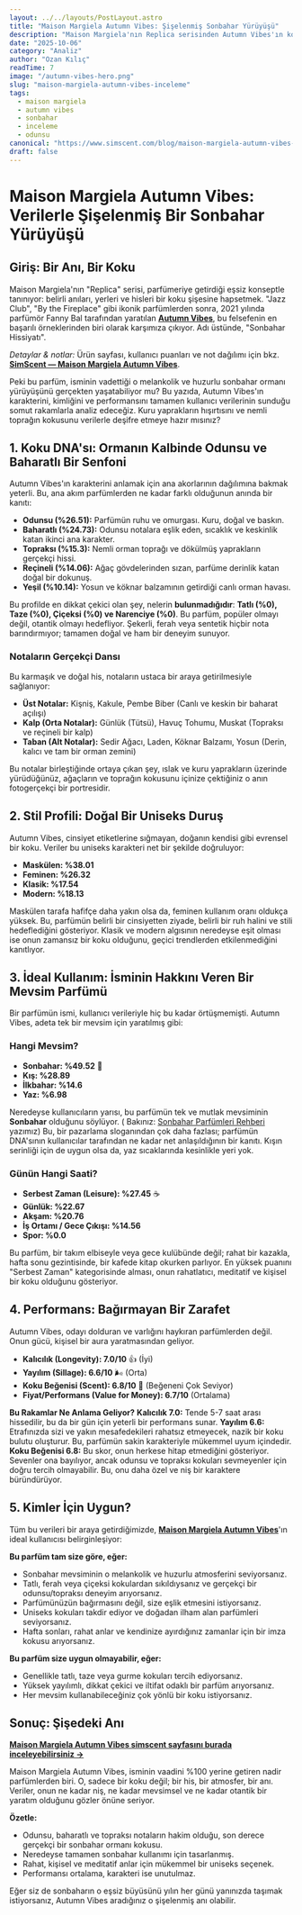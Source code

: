 ```yaml
---
layout: ../../layouts/PostLayout.astro
title: "Maison Margiela Autumn Vibes: Şişelenmiş Sonbahar Yürüyüşü"
description: "Maison Margiela'nın Replica serisinden Autumn Vibes'ın koku DNA'sını, stil profilini, ideal kullanımını ve performansını kullanıcı verileriyle analiz eden kapsamlı inceleme."
date: "2025-10-06"
category: "Analiz"
author: "Ozan Kılıç"
readTime: 7
image: "/autumn-vibes-hero.png"
slug: "maison-margiela-autumn-vibes-inceleme"
tags:
  - maison margiela
  - autumn vibes
  - sonbahar
  - inceleme
  - odunsu
canonical: "https://www.simscent.com/blog/maison-margiela-autumn-vibes-inceleme"
draft: false
---
```


# Maison Margiela Autumn Vibes: Verilerle Şişelenmiş Bir Sonbahar Yürüyüşü

## Giriş: Bir Anı, Bir Koku

Maison Margiela'nın "Replica" serisi, parfümeriye getirdiği eşsiz konseptle tanınıyor: belirli anıları, yerleri ve hisleri bir koku şişesine hapsetmek. "Jazz Club", "By the Fireplace" gibi ikonik parfümlerden sonra, 2021 yılında parfümör Fanny Bal tarafından yaratılan **[Autumn Vibes](https://www.simscent.com/p/maison-margiela/autumn-vibes)**, bu felsefenin en başarılı örneklerinden biri olarak karşımıza çıkıyor. Adı üstünde, "Sonbahar Hissiyatı".

*Detaylar & notlar:* Ürün sayfası, kullanıcı puanları ve not dağılımı için bkz. **[SimScent — Maison Margiela Autumn Vibes](https://www.simscent.com/p/maison-margiela/autumn-vibes)**.

Peki bu parfüm, isminin vadettiği o melankolik ve huzurlu sonbahar ormanı yürüyüşünü gerçekten yaşatabiliyor mu? Bu yazıda, Autumn Vibes'ın karakterini, kimliğini ve performansını tamamen kullanıcı verilerinin sunduğu somut rakamlarla analiz edeceğiz. Kuru yaprakların hışırtısını ve nemli toprağın kokusunu verilerle deşifre etmeye hazır mısınız?

## 1. Koku DNA'sı: Ormanın Kalbinde Odunsu ve Baharatlı Bir Senfoni

Autumn Vibes'ın karakterini anlamak için ana akorlarının dağılımına bakmak yeterli. Bu, ana akım parfümlerden ne kadar farklı olduğunun anında bir kanıtı:

  - **Odunsu (%26.51):** Parfümün ruhu ve omurgası. Kuru, doğal ve baskın.
  - **Baharatlı (%24.73):** Odunsu notalara eşlik eden, sıcaklık ve keskinlik katan ikinci ana karakter.
  - **Topraksı (%15.3):** Nemli orman toprağı ve dökülmüş yaprakların gerçekçi hissi.
  - **Reçineli (%14.06):** Ağaç gövdelerinden sızan, parfüme derinlik katan doğal bir dokunuş.
  - **Yeşil (%10.14):** Yosun ve köknar balzamının getirdiği canlı orman havası.

Bu profilde en dikkat çekici olan şey, nelerin **bulunmadığıdır**: **Tatlı (%0), Taze (%0), Çiçeksi (%0) ve Narenciye (%0)**. Bu parfüm, popüler olmayı değil, otantik olmayı hedefliyor. Şekerli, ferah veya sentetik hiçbir nota barındırmıyor; tamamen doğal ve ham bir deneyim sunuyor.

### Notaların Gerçekçi Dansı

Bu karmaşık ve doğal his, notaların ustaca bir araya getirilmesiyle sağlanıyor:

  - **Üst Notalar:** Kişniş, Kakule, Pembe Biber (Canlı ve keskin bir baharat açılışı)
  - **Kalp (Orta Notalar):** Günlük (Tütsü), Havuç Tohumu, Muskat (Topraksı ve reçineli bir kalp)
  - **Taban (Alt Notalar):** Sedir Ağacı, Laden, Köknar Balzamı, Yosun (Derin, kalıcı ve tam bir orman zemini)

Bu notalar birleştiğinde ortaya çıkan şey, ıslak ve kuru yaprakların üzerinde yürüdüğünüz, ağaçların ve toprağın kokusunu içinize çektiğiniz o anın fotogerçekçi bir portresidir.

## 2. Stil Profili: Doğal Bir Uniseks Duruş

Autumn Vibes, cinsiyet etiketlerine sığmayan, doğanın kendisi gibi evrensel bir koku. Veriler bu uniseks karakteri net bir şekilde doğruluyor:

  - **Maskülen: %38.01**
  - **Feminen: %26.32**
  - **Klasik: %17.54**
  - **Modern: %18.13**

Maskülen tarafa hafifçe daha yakın olsa da, feminen kullanım oranı oldukça yüksek. Bu, parfümün belirli bir cinsiyetten ziyade, belirli bir ruh halini ve stili hedeflediğini gösteriyor. Klasik ve modern algısının neredeyse eşit olması ise onun zamansız bir koku olduğunu, geçici trendlerden etkilenmediğini kanıtlıyor.

## 3. İdeal Kullanım: İsminin Hakkını Veren Bir Mevsim Parfümü

Bir parfümün ismi, kullanıcı verileriyle hiç bu kadar örtüşmemişti. Autumn Vibes, adeta tek bir mevsim için yaratılmış gibi:

### Hangi Mevsim?

  - **Sonbahar: %49.52** 🍂
  - **Kış: %28.89**
  - **İlkbahar: %14.6**
  - **Yaz: %6.98**

Neredeyse kullanıcıların yarısı, bu parfümün tek ve mutlak mevsiminin **Sonbahar** olduğunu söylüyor. ( Bakınız: [Sonbahar Parfümleri Rehberi](https://blog.simscent.com/posts/sonbahar-parfumleri-rehber/) yazımız) Bu, bir pazarlama sloganından çok daha fazlası; parfümün DNA'sının kullanıcılar tarafından ne kadar net anlaşıldığının bir kanıtı. Kışın serinliği için de uygun olsa da, yaz sıcaklarında kesinlikle yeri yok.

### Günün Hangi Saati?

  - **Serbest Zaman (Leisure): %27.45** ☕
  - **Günlük: %22.67**
  - **Akşam: %20.76**
  - **İş Ortamı / Gece Çıkışı: %14.56**
  - **Spor: %0.0**

Bu parfüm, bir takım elbiseyle veya gece kulübünde değil; rahat bir kazakla, hafta sonu gezintisinde, bir kafede kitap okurken parlıyor. En yüksek puanını "Serbest Zaman" kategorisinde alması, onun rahatlatıcı, meditatif ve kişisel bir koku olduğunu gösteriyor.

## 4. Performans: Bağırmayan Bir Zarafet

Autumn Vibes, odayı dolduran ve varlığını haykıran parfümlerden değil. Onun gücü, kişisel bir aura yaratmasından geliyor.

  - **Kalıcılık (Longevity): 7.0/10** 👍 (İyi)
  - **Yayılım (Sillage): 6.6/10** 🌬️ (Orta)
  - **Koku Beğenisi (Scent): 6.8/10** 🤔 (Beğeneni Çok Seviyor)
  - **Fiyat/Performans (Value for Money): 6.7/10** (Ortalama)

**Bu Rakamlar Ne Anlama Geliyor?**
**Kalıcılık 7.0:** Tende 5-7 saat arası hissedilir, bu da bir gün için yeterli bir performans sunar.
**Yayılım 6.6:** Etrafınızda sizi ve yakın mesafedekileri rahatsız etmeyecek, nazik bir koku bulutu oluşturur. Bu, parfümün sakin karakteriyle mükemmel uyum içindedir.
**Koku Beğenisi 6.8:** Bu skor, onun herkese hitap etmediğini gösteriyor. Sevenler ona bayılıyor, ancak odunsu ve topraksı kokuları sevmeyenler için doğru tercih olmayabilir. Bu, onu daha özel ve niş bir karaktere büründürüyor.

## 5. Kimler İçin Uygun?

Tüm bu verileri bir araya getirdiğimizde, **[Maison Margiela Autumn Vibes](https://www.simscent.com/p/maison-margiela/autumn-vibes)**'ın ideal kullanıcısı belirginleşiyor:

**Bu parfüm tam size göre, eğer:**

  - Sonbahar mevsiminin o melankolik ve huzurlu atmosferini seviyorsanız.
  - Tatlı, ferah veya çiçeksi kokulardan sıkıldıysanız ve gerçekçi bir odunsu/topraksı deneyim arıyorsanız.
  - Parfümünüzün bağırmasını değil, size eşlik etmesini istiyorsanız.
  - Uniseks kokuları takdir ediyor ve doğadan ilham alan parfümleri seviyorsanız.
  - Hafta sonları, rahat anlar ve kendinize ayırdığınız zamanlar için bir imza kokusu arıyorsanız.

**Bu parfüm size uygun olmayabilir, eğer:**

  - Genellikle tatlı, taze veya gurme kokuları tercih ediyorsanız.
  - Yüksek yayılımlı, dikkat çekici ve iltifat odaklı bir parfüm arıyorsanız.
  - Her mevsim kullanabileceğiniz çok yönlü bir koku istiyorsanız.

## Sonuç: Şişedeki Anı

**[Maison Margiela Autumn Vibes simscent sayfasını burada inceleyebilirsiniz →](https://www.simscent.com/p/maison-margiela/autumn-vibes)**

Maison Margiela Autumn Vibes, isminin vaadini %100 yerine getiren nadir parfümlerden biri. O, sadece bir koku değil; bir his, bir atmosfer, bir anı. Veriler, onun ne kadar niş, ne kadar mevsimsel ve ne kadar otantik bir yaratım olduğunu gözler önüne seriyor.

**Özetle:**

  - Odunsu, baharatlı ve topraksı notaların hakim olduğu, son derece gerçekçi bir sonbahar ormanı kokusu.
  - Neredeyse tamamen sonbahar kullanımı için tasarlanmış.
  - Rahat, kişisel ve meditatif anlar için mükemmel bir uniseks seçenek.
  - Performansı ortalama, karakteri ise unutulmaz.

Eğer siz de sonbaharın o eşsiz büyüsünü yılın her günü yanınızda taşımak istiyorsanız, Autumn Vibes aradığınız o şişelenmiş anı olabilir.

